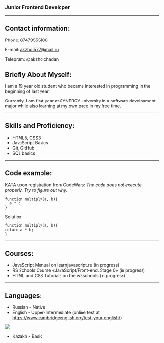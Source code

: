 ### Junior Frontend Developer
*****

## Contact information:

Phone: 87479555106

E-mail: akzhol577@mail.ru

Telegram: @akzholchadan

## Briefly About Myself: 

I am a 19 year old student who became interested in programming in the beginning of last year.


Currently, I am first year at SYNERGY university in a software development major while also learning at my own pace in my free time. 

*****

## Skills and Proficiency:

* HTML5, CSS3
* JavaScript Basics
* Git, GitHub
* SQL basics

*****

## Code example:

KATA upon registration from CodeWars: _The code does not execute properly. Try to figure out why._
```
function multiply(a, b){
  a * b
}
```
Solution:
```
function multiply(a, b){
return a * b;
}
```
*****

## Courses:

* JavaScript Manual on learnjavascript.ru (in progress)
* RS Schools Course «JavaScript/Front-end. Stage 0» (in progress)
* HTML and CSS Tutorials on the w3schools (in progress)

******

## Languages:

* Russian - Native
* English - Upper-Intermediate  (online test at https://www.cambridgeenglish.org/test-your-english/)

![](https://i.imgur.com/C1kP7U5.png)

* Kazakh - Basic